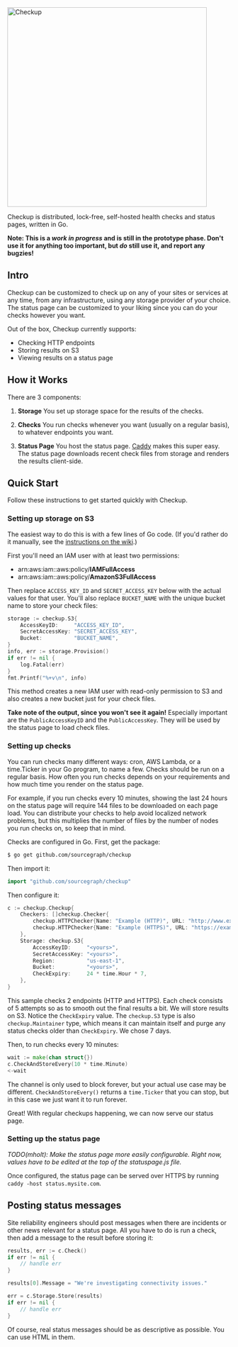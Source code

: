 <img src="https://i.imgur.com/UWhSoQj.png" width="450" alt="Checkup">

Checkup is distributed, lock-free, self-hosted health checks and status pages, written in Go.

**Note: This is a _work in progress_ and is still in the prototype phase. Don't use it for anything too important, but _do_ still use it, and report any bugzies!**


## Intro

Checkup can be customized to check up on any of your sites or services at any time, from any infrastructure, using any storage provider of your choice. The status page can be customized to your liking since you can do your checks however you want.

Out of the box, Checkup currently supports:

- Checking HTTP endpoints
- Storing results on S3
- Viewing results on a status page


## How it Works

There are 3 components:

1. **Storage** You set up storage space for the results of the checks.

2. **Checks** You run checks whenever you want (usually on a regular basis), to whatever endpoints you want.

3. **Status Page** You host the status page. [Caddy](https://caddyserver.com) makes this super easy. The status page downloads recent check files from storage and renders the results client-side.


## Quick Start

Follow these instructions to get started quickly with Checkup.


### Setting up storage on S3

The easiest way to do this is with a few lines of Go code. (If you'd rather do it manually, see the [instructions on the wiki](https://github.com/sourcegraph/checkup/wiki/Provisioning-S3-Manually).)

First you'll need an IAM user with at least two permissions:

- arn:aws:iam::aws:policy/**IAMFullAccess**
- arn:aws:iam::aws:policy/**AmazonS3FullAccess**

Then replace `ACCESS_KEY_ID` and `SECRET_ACCESS_KEY` below with the actual values for that user. You'll also replace `BUCKET_NAME` with the unique bucket name to store your check files:

```go
storage := checkup.S3{
	AccessKeyID:     "ACCESS_KEY_ID",
	SecretAccessKey: "SECRET_ACCESS_KEY",
	Bucket:          "BUCKET_NAME",
}
info, err := storage.Provision()
if err != nil {
	log.Fatal(err)
}
fmt.Printf("%+v\n", info)
```

This method creates a new IAM user with read-only permission to S3 and also creates a new bucket just for your check files.

**Take note of the output, since you won't see it again!** Especially important are the `PublicAccessKeyID` and the `PublicAccessKey`. They will be used by the status page to load check files.


### Setting up checks

You can run checks many different ways: cron, AWS Lambda, or a time.Ticker in your Go program, to name a few. Checks should be run on a regular basis. How often you run checks depends on your requirements and how much time you render on the status page. 

For example, if you run checks every 10 minutes, showing the last 24 hours on the status page will require 144 files to be downloaded on each page load. You can distribute your checks to help avoid localized network problems, but this multiplies the number of files by the number of nodes you run checks on, so keep that in mind.

Checks are configured in Go. First, get the package:

```bash
$ go get github.com/sourcegraph/checkup
```

Then import it:

```go
import "github.com/sourcegraph/checkup"
```

Then configure it:

```go
c := checkup.Checkup{
	Checkers: []checkup.Checker{
		checkup.HTTPChecker{Name: "Example (HTTP)", URL: "http://www.example.com", Attempts: 5},
		checkup.HTTPChecker{Name: "Example (HTTPS)", URL: "https://example.com", Attempts: 5},
	},
	Storage: checkup.S3{
		AccessKeyID:     "<yours>",
		SecretAccessKey: "<yours>",
		Region:          "us-east-1",
		Bucket:          "<yours>",
		CheckExpiry:     24 * time.Hour * 7,
	},
}
```

This sample checks 2 endpoints (HTTP and HTTPS). Each check consists of 5 attempts so as to smooth out the final results a bit. We will store results on S3. Notice the `CheckExpiry` value. The `checkup.S3` type is also `checkup.Maintainer` type, which means it can maintain itself and purge any status checks older than `CheckExpiry`. We chose 7 days.

Then, to run checks every 10 minutes:

```go
wait := make(chan struct{})
c.CheckAndStoreEvery(10 * time.Minute)
<-wait
```

The channel is only used to block forever, but your actual use case may be different. `CheckAndStoreEvery()` returns a `time.Ticker` that you can stop, but in this case we just want it to run forever.

Great! With regular checkups happening, we can now serve our status page.


### Setting up the status page

*TODO(mholt): Make the status page more easily configurable. Right now, values have to be edited at the top of the statuspage.js file.*

Once configured, the status page can be served over HTTPS by running `caddy -host status.mysite.com`.



## Posting status messages

Site reliability engineers should post messages when there are incidents or other news relevant for a status page. All you have to do is run a check, then add a message to the result before storing it:

```go
results, err := c.Check()
if err != nil {
	// handle err
}

results[0].Message = "We're investigating connectivity issues."

err = c.Storage.Store(results)
if err != nil {
	// handle err
}
```

Of course, real status messages should be as descriptive as possible. You can use HTML in them.
